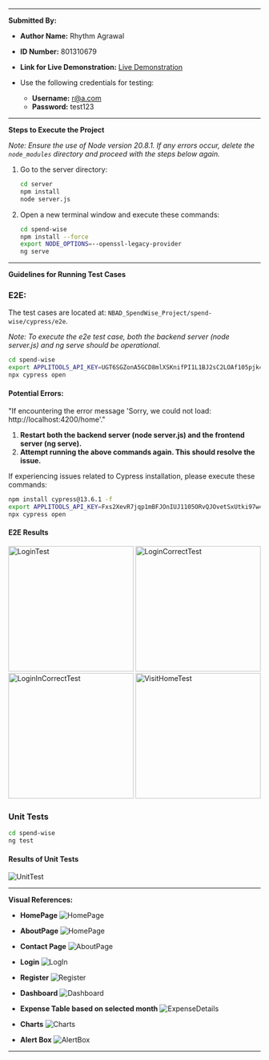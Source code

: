<br>

---

**Submitted By:**

- **Author Name:** Rhythm Agrawal
- **ID Number:** 801310679

- **Link for Live Demonstration:** [Live Demonstration]()

- Use the following credentials for testing:
  - **Username:** r@a.com
  - **Password:** test123

---

**Steps to Execute the Project**

_Note: Ensure the use of Node version 20.8.1. If any errors occur, delete the `node_modules` directory and proceed with the steps below again._

1. Go to the server directory:

   ```bash
   cd server
   npm install
   node server.js
   ```

2. Open a new terminal window and execute these commands:
   ```bash
   cd spend-wise
   npm install --force
   export NODE_OPTIONS=--openssl-legacy-provider
   ng serve
   ```

---

**Guidelines for Running Test Cases**

### E2E:

The test cases are located at:
`NBAD_SpendWise_Project/spend-wise/cypress/e2e`.

_Note: To execute the e2e test case, both the backend server (node server.js) and ng serve should be operational._

```bash
cd spend-wise
export APPLITOOLS_API_KEY=UGT6SGZonA5GCD8mlXSKnifPI1L1BJ2sC2LOAf105pjk4110
npx cypress open
```

#### Potential Errors:

"If encountering the error message 'Sorry, we could not load: http://localhost:4200/home'."

1. **Restart both the backend server (node server.js) and the frontend server (ng serve).**
2. **Attempt running the above commands again. This should resolve the issue.**

If experiencing issues related to Cypress installation, please execute these commands:

```bash
npm install cypress@13.6.1 -f
export APPLITOOLS_API_KEY=Fxs2XevR7jqp1mBFJOnIUJ1105ORvQJOvetSxUtki97w4110
npx cypress open
```

#### E2E Results

<img src="./screenshots/testing/cypress-login-check.png" alt="LoginTest" width="250"/>
<img src="./screenshots/testing/cypress-login-correct.png" alt="LoginCorrectTest" width="250"/>
<img src="./screenshots/testing/login-incorrect.png" alt="LoginInCorrectTest" width="250"/>
<img src="./screenshots/testing/cypress-visit-home.png" alt="VisitHomeTest" width="250"/>

### Unit Tests

```bash
cd spend-wise
ng test
```

#### Results of Unit Tests

![UnitTest](./screenshots/testing/unit-test.png)

---

**Visual References:**

- **HomePage**
  ![HomePage](./screenshots/user-interface/home.png)

- **AboutPage**
  ![HomePage](./screenshots/user-interface/about.png)

- **Contact Page**
  ![AboutPage](./screenshots/user-interface/contact.png)

- **Login**
  ![LogIn](./screenshots/user-interface/login.png)

- **Register**
  ![Register](./screenshots/user-interface/sign-up.png)

- **Dashboard**
  ![Dashboard](./screenshots/user-interface/sign-up.png)

- **Expense Table based on selected month**
  ![ExpenseDetails](./screenshots/user-interface/expense.png)

- **Charts**
  ![Charts](./screenshots/user-interface/charts.png)

- **Alert Box**
  ![AlertBox](./screenshots/user-interface/alert.png)

---
